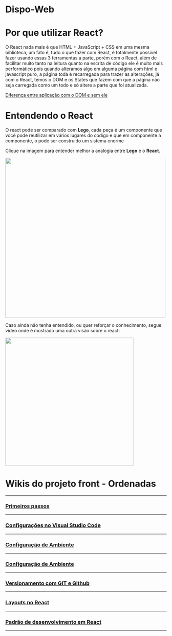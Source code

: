 # Dispo-Web

# Por que utilizar React?

O React nada mais é que HTML + JavaScript + CSS em uma mesma biblioteca, um fato é, tudo o que fazer com React, é totalmente possivel fazer usando essas 3 ferramentas a parte, porém com o React, além de facilitar muito tanto na leitura quanto na escrita de código ele é muito mais performático pois quando alteramos algo em alguma página com html e javascript puro, a página toda é recarregada para trazer as alterações, já com o React, temos o DOM e os States que fazem com que a página não seja carregada como um todo e só altere a parte que foi atualizada.

<a href="https://www.youtube.com/watch?v=Y4eLtNOuKak&ab_channel=LucasNhimi">Diferença entre aplicação com o DOM e sem ele</a>

# Entendendo o React

O react pode ser comparado com **Lego**, cada peça é um componente que você pode reutilizar em vários lugares do código e que em componente a componente, o pode ser construído um sistema enorme

Clique na imagem para entender melhor a analogia entre **Lego** e o **React**.

<a href="https://www.tabnews.com.br/gabrielmarques/entendendo-react-com-lego"><img src="https://github.com/Dispo-Empresa/Dispo-Client/assets/70355394/2860166e-2bd7-4be0-a237-88b9ef2cdac7" width="500" /></a>

Caso ainda não tenha entendido, ou quer reforçar o conhecimento, segue vídeo onde é mostrado uma outra visão sobre o react:

<a href="https://www.youtube.com/watch?v=aJR7f45dBNs&ab_channel=FilipeDeschamps"><img src="https://github.com/Dispo-Empresa/Dispo-Client/assets/70355394/6119ab3f-3829-420b-a6d0-bba5e40f47a0" width="400" /></a>

# Wikis do projeto front - Ordenadas

***

### [Primeiros passos](https://github.com/Dispo-Empresa/Dispo-Client/wiki/Primeiros-passos)

***

### [Configurações no Visual Studio Code](https://github.com/Dispo-Empresa/Dispo-Client/wiki/Configura%C3%A7%C3%B5es-no-Visual-Studio-Code)

***

### [Configuração de Ambiente](https://github.com/Dispo-Empresa/Dispo-Client/wiki/Configura%C3%A7%C3%A3o-de-Ambiente)

***

### [Configuração de Ambiente](https://github.com/Dispo-Empresa/Dispo-Client/wiki/Configura%C3%A7%C3%A3o-de-Ambiente)

***

### [Versionamento com GIT e Github](https://github.com/Dispo-Empresa/Dispo-Client/wiki/Versionamento-com-GIT-e-Github)

***

### [Layouts no React](https://github.com/Dispo-Empresa/Dispo-Client/wiki/Layouts-no-React)

***

### [Padrão de desenvolvimento em React](https://github.com/Dispo-Empresa/Dispo-Client/wiki/Padr%C3%A3o-de-desenvolvimento-em-React)

***
